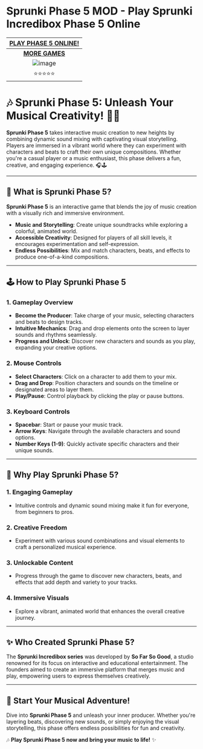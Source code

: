 # Sprunki Phase 5 MOD - Play Sprunki Incredibox Phase 5 Online

| [PLAY PHASE 5 ONLINE!](https://modmeme.com/)           |
|:---------------------------------------:|
| [**MORE GAMES**](https://apkitech.com/) |
| ![image](https://github.com/user-attachments/assets/77f6c3eb-c079-455a-b54d-5f9b695357ae) |
| ⭐⭐⭐⭐⭐                           |

# 🎶 Sprunki Phase 5: Unleash Your Musical Creativity! 🌟✨

**Sprunki Phase 5** takes interactive music creation to new heights by combining dynamic sound mixing with captivating visual storytelling. Players are immersed in a vibrant world where they can experiment with characters and beats to craft their own unique compositions. Whether you're a casual player or a music enthusiast, this phase delivers a fun, creative, and engaging experience. 🎧🕹️

---

## 🌟 **What is Sprunki Phase 5?**

**Sprunki Phase 5** is an interactive game that blends the joy of music creation with a visually rich and immersive environment.  
- **Music and Storytelling**: Create unique soundtracks while exploring a colorful, animated world.  
- **Accessible Creativity**: Designed for players of all skill levels, it encourages experimentation and self-expression.  
- **Endless Possibilities**: Mix and match characters, beats, and effects to produce one-of-a-kind compositions.  

---

## 🕹️ **How to Play Sprunki Phase 5**

### **1. Gameplay Overview**
- **Become the Producer**: Take charge of your music, selecting characters and beats to design tracks.  
- **Intuitive Mechanics**: Drag and drop elements onto the screen to layer sounds and rhythms seamlessly.  
- **Progress and Unlock**: Discover new characters and sounds as you play, expanding your creative options.  

### **2. Mouse Controls**
- **Select Characters**: Click on a character to add them to your mix.  
- **Drag and Drop**: Position characters and sounds on the timeline or designated areas to layer them.  
- **Play/Pause**: Control playback by clicking the play or pause buttons.  

### **3. Keyboard Controls**
- **Spacebar**: Start or pause your music track.  
- **Arrow Keys**: Navigate through the available characters and sound options.  
- **Number Keys (1-9)**: Quickly activate specific characters and their unique sounds.  

---

## 🎵 **Why Play Sprunki Phase 5?**

### **1. Engaging Gameplay**
- Intuitive controls and dynamic sound mixing make it fun for everyone, from beginners to pros.

### **2. Creative Freedom**
- Experiment with various sound combinations and visual elements to craft a personalized musical experience.

### **3. Unlockable Content**
- Progress through the game to discover new characters, beats, and effects that add depth and variety to your tracks.

### **4. Immersive Visuals**
- Explore a vibrant, animated world that enhances the overall creative journey.

---

## ✨ **Who Created Sprunki Phase 5?**

The **Sprunki Incredibox series** was developed by **So Far So Good**, a studio renowned for its focus on interactive and educational entertainment. The founders aimed to create an immersive platform that merges music and play, empowering users to express themselves creatively.

---

## 🎉 **Start Your Musical Adventure!**

Dive into **Sprunki Phase 5** and unleash your inner producer. Whether you're layering beats, discovering new sounds, or simply enjoying the visual storytelling, this phase offers endless possibilities for fun and creativity.  

🎶 **Play Sprunki Phase 5 now and bring your music to life!** ✨

